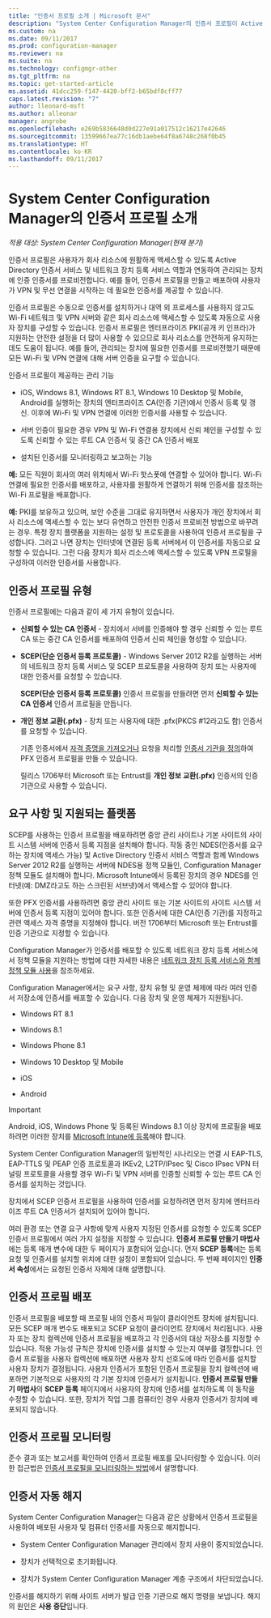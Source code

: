 ```yaml
---
title: "인증서 프로필 소개 | Microsoft 문서"
description: "System Center Configuration Manager의 인증서 프로필이 Active Directory 인증서 서비스에서 작동하는 방식을 알아봅니다."
ms.custom: na
ms.date: 09/11/2017
ms.prod: configuration-manager
ms.reviewer: na
ms.suite: na
ms.technology: configmgr-other
ms.tgt_pltfrm: na
ms.topic: get-started-article
ms.assetid: 41dcc259-f147-4420-bff2-b65bdf8cff77
caps.latest.revision: "7"
author: lleonard-msft
ms.author: alleonar
manager: angrobe
ms.openlocfilehash: e269b5836648d0d227e91a017512c16217e42646
ms.sourcegitcommit: 13599667ea77c16db1aebe64f8a6748c268f0b45
ms.translationtype: HT
ms.contentlocale: ko-KR
ms.lasthandoff: 09/11/2017
---
```

# <a name="introduction-to-certificate-profiles-in-system-center-configuration-manager"></a>System Center Configuration Manager의 인증서 프로필 소개

*적용 대상: System Center Configuration Manager(현재 분기)*


인증서 프로필은 사용자가 회사 리소스에 원활하게 액세스할 수 있도록 Active Directory 인증서 서비스 및 네트워크 장치 등록 서비스 역할과 연동하여 관리되는 장치에 인증 인증서를 프로비전합니다. 예를 들어, 인증서 프로필을 만들고 배포하여 사용자가 VPN 및 무선 연결을 시작하는 데 필요한 인증서를 제공할 수 있습니다.

인증서 프로필은 수동으로 인증서를 설치하거나 대역 외 프로세스를 사용하지 않고도 Wi-Fi 네트워크 및 VPN 서버와 같은 회사 리소스에 액세스할 수 있도록 자동으로 사용자 장치를 구성할 수 있습니다. 인증서 프로필은 엔터프라이즈 PKI(공개 키 인프라)가 지원하는 안전한 설정을 더 많이 사용할 수 있으므로 회사 리소스를 안전하게 유지하는 데도 도움이 됩니다. 예를 들어, 관리되는 장치에 필요한 인증서를 프로비전했기 때문에 모든 Wi-Fi 및 VPN 연결에 대해 서버 인증을 요구할 수 있습니다.   

인증서 프로필이 제공하는 관리 기능  

-   iOS, Windows 8.1, Windows RT 8.1, Windows 10 Desktop 및 Mobile, Android를 실행하는 장치의 엔터프라이즈 CA(인증 기관)에서 인증서 등록 및 갱신. 이후에 Wi-Fi 및 VPN 연결에 이러한 인증서를 사용할 수 있습니다.  

-   서버 인증이 필요한 경우 VPN 및 Wi-Fi 연결용 장치에서 신뢰 체인을 구성할 수 있도록 신뢰할 수 있는 루트 CA 인증서 및 중간 CA 인증서 배포  

-   설치된 인증서를 모니터링하고 보고하는 기능  

**예:** 모든 직원이 회사의 여러 위치에서 Wi-Fi 핫스폿에 연결할 수 있어야 합니다. Wi-Fi 연결에 필요한 인증서를 배포하고, 사용자를 원활하게 연결하기 위해 인증서를 참조하는 Wi-Fi 프로필을 배포합니다.  

**예:** PKI를 보유하고 있으며, 보안 수준을 그대로 유지하면서 사용자가 개인 장치에서 회사 리소스에 액세스할 수 있는 보다 유연하고 안전한 인증서 프로비전 방법으로 바꾸려는 경우. 특정 장치 플랫폼을 지원하는 설정 및 프로토콜을 사용하여 인증서 프로필을 구성합니다. 그러고 나면 장치는 인터넷에 연결된 등록 서버에서 이 인증서를 자동으로 요청할 수 있습니다. 그런 다음 장치가 회사 리소스에 액세스할 수 있도록 VPN 프로필을 구성하여 이러한 인증서를 사용합니다.  

## <a name="types-of-certificate-profiles"></a>인증서 프로필 유형  
 인증서 프로필에는 다음과 같이 세 가지 유형이 있습니다.  

-   **신뢰할 수 있는 CA 인증서** - 장치에서 서버를 인증해야 할 경우 신뢰할 수 있는 루트 CA 또는 중간 CA 인증서를 배포하여 인증서 신뢰 체인을 형성할 수 있습니다.  

-   **SCEP(단순 인증서 등록 프로토콜)** - Windows Server 2012 R2를 실행하는 서버의 네트워크 장치 등록 서비스 및 SCEP 프로토콜을 사용하여 장치 또는 사용자에 대한 인증서를 요청할 수 있습니다.

    **SCEP(단순 인증서 등록 프로토콜)** 인증서 프로필을 만들려면 먼저 **신뢰할 수 있는 CA 인증서** 인증서 프로필을 만듭니다.

-   **개인 정보 교환(.pfx)** - 장치 또는 사용자에 대한 .pfx(PKCS #12라고도 함) 인증서를 요청할 수 있습니다.

    기존 인증서에서 [자격 증명을 가져오거나](/sccm/mdm/deploy-use/import-pfx-certificate-profiles) 요청을 처리할 [인증서 기관을 정의](/sccm/mdm/deploy-use/create-pfx-certificate-profiles)하여 PFX 인증서 프로필을 만들 수 있습니다.

    릴리스 1706부터 Microsoft 또는 Entrust를 **개인 정보 교환(.pfx)** 인증서의 인증 기관으로 사용할 수 있습니다.


## <a name="requirements-and-supported-platforms"></a>요구 사항 및 지원되는 플랫폼  
SCEP를 사용하는 인증서 프로필을 배포하려면 중앙 관리 사이트나 기본 사이트의 사이트 시스템 서버에 인증서 등록 지점을 설치해야 합니다. 작동 중인 NDES(인증서를 요구하는 장치에 액세스 가능) 및 Active Directory 인증서 서비스 역할과 함께 Windows Server 2012 R2를 실행하는 서버에 NDES용 정책 모듈인, Configuration Manager 정책 모듈도 설치해야 합니다. Microsoft Intune에서 등록된 장치의 경우 NDES를 인터넷(예: DMZ라고도 하는 스크린된 서브넷)에서 액세스할 수 있어야 합니다.  

또한 PFX 인증서를 사용하려면 중앙 관리 사이트 또는 기본 사이트의 사이트 시스템 서버에 인증서 등록 지점이 있어야 합니다.  또한 인증서에 대한 CA(인증 기관)를 지정하고 관련 액세스 자격 증명을 지정해야 합니다.  버전 1706부터 Microsoft 또는 Entrust를 인증 기관으로 지정할 수 있습니다.  

Configuration Manager가 인증서를 배포할 수 있도록 네트워크 장치 등록 서비스에서 정책 모듈을 지원하는 방법에 대한 자세한 내용은 [네트워크 장치 등록 서비스와 함께 정책 모듈 사용](http://go.microsoft.com/fwlink/p/?LinkId=328657)을 참조하세요.  

Configuration Manager에서는 요구 사항, 장치 유형 및 운영 체제에 따라 여러 인증서 저장소에 인증서를 배포할 수 있습니다. 다음 장치 및 운영 체제가 지원됩니다.  

-   Windows RT 8.1  

-   Windows 8.1  

-   Windows Phone 8.1  

-   Windows 10 Desktop 및 Mobile  

-   iOS  

-   Android  

> [!IMPORTANT]  
>  Android, iOS, Windows Phone 및 등록된 Windows 8.1 이상 장치에 프로필을 배포하려면 이러한 장치를 [Microsoft Intune에 등록](https://technet.microsoft.com/en-us/library/dn646962.aspx)해야 합니다.   

System Center Configuration Manager의 일반적인 시나리오는 연결 시 EAP-TLS, EAP-TTLS 및 PEAP 인증 프로토콜과 IKEv2, L2TP/IPsec 및 Cisco IPsec VPN 터널링 프로토콜을 사용할 경우 Wi-Fi 및 VPN 서버를 인증할 신뢰할 수 있는 루트 CA 인증서를 설치하는 것입니다.  

장치에서 SCEP 인증서 프로필을 사용하여 인증서를 요청하려면 먼저 장치에 엔터프라이즈 루트 CA 인증서가 설치되어 있어야 합니다.  

여러 환경 또는 연결 요구 사항에 맞게 사용자 지정된 인증서를 요청할 수 있도록 SCEP 인증서 프로필에서 여러 가지 설정을 지정할 수 있습니다. **인증서 프로필 만들기 마법사** 에는 등록 매개 변수에 대한 두 페이지가 포함되어 있습니다. 먼저 **SCEP 등록**에는 등록 요청 및 인증서를 설치할 위치에 대한 설정이 포함되어 있습니다. 두 번째 페이지인 **인증서 속성**에서는 요청된 인증서 자체에 대해 설명합니다.  

## <a name="deploying-certificate-profiles"></a>인증서 프로필 배포  
 인증서 프로필을 배포할 때 프로필 내의 인증서 파일이 클라이언트 장치에 설치됩니다. 모든 SCEP 매개 변수도 배포되고 SCEP 요청이 클라이언트 장치에서 처리됩니다. 사용자 또는 장치 컬렉션에 인증서 프로필을 배포하고 각 인증서의 대상 저장소를 지정할 수 있습니다. 적용 가능성 규칙은 장치에 인증서를 설치할 수 있는지 여부를 결정합니다. 인증서 프로필을 사용자 컬렉션에 배포하면 사용자 장치 선호도에 따라 인증서를 설치할 사용자 장치가 결정됩니다. 사용자 인증서가 포함된 인증서 프로필을 장치 컬렉션에 배포하면 기본적으로 사용자의 각 기본 장치에 인증서가 설치됩니다. **인증서 프로필 만들기 마법사**의 **SCEP 등록** 페이지에서 사용자의 장치에 인증서를 설치하도록 이 동작을 수정할 수 있습니다. 또한, 장치가 작업 그룹 컴퓨터인 경우 사용자 인증서가 장치에 배포되지 않습니다.  

## <a name="monitoring-certificate-profiles"></a>인증서 프로필 모니터링  

준수 결과 또는 보고서를 확인하여 인증서 프로필 배포를 모니터링할 수 있습니다. 이러한 접근법은 [인증서 프로필을 모니터링하는 방법](/sccm/protect/deploy-use/monitor-certificate-profiles)에서 설명합니다.


## <a name="automatic-revocation-of-certificates"></a>인증서 자동 해지  
 System Center Configuration Manager는 다음과 같은 상황에서 인증서 프로필을 사용하여 배포된 사용자 및 컴퓨터 인증서를 자동으로 해지합니다.  

-   System Center Configuration Manager 관리에서 장치 사용이 중지되었습니다.  

-   장치가 선택적으로 초기화됩니다.  

-   장치가 System Center Configuration Manager 계층 구조에서 차단되었습니다.  

 인증서를 해지하기 위해 사이트 서버가 발급 인증 기관으로 해지 명령을 보냅니다. 해지의 원인은 **사용 중단**입니다.  
